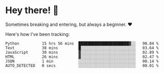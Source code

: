 # Hey there! 👋
Sometimes breaking and entering, but always a beginner. ❤️

Here's how I've been tracking:
<!--START_SECTION:waka-->

```text
Python          15 hrs 56 mins  ██████████████████████▓░░   90.84 %
Text            38 mins         █░░░░░░░░░░░░░░░░░░░░░░░░   03.64 %
JavaScript      30 mins         ▓░░░░░░░░░░░░░░░░░░░░░░░░   02.89 %
HTML            26 mins         ▓░░░░░░░░░░░░░░░░░░░░░░░░   02.47 %
JSON            1 min           ░░░░░░░░░░░░░░░░░░░░░░░░░   00.14 %
AUTO_DETECTED   0 secs          ░░░░░░░░░░░░░░░░░░░░░░░░░   00.01 %
```

<!--END_SECTION:waka-->
